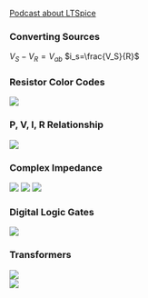 [Podcast about LTSpice](https://theamphour.com/196-an-interview-with-mike-engelhardt-spice-simulator-synteresis/)

### Converting Sources
$V_S - V_R = V_{ab}$
$i_s=\frac{V_S}{R}$

### Resistor Color Codes
![](https://drive.google.com/uc?export=view&id=106ScFZzjsT7xbn2JaC_2aEdBl_tPslYQ)

### P, V, I, R Relationship
![](https://drive.google.com/uc?export=view&id=1-jyttPbmNPvmRP6PHshVW1Fgw1ST0Ou2)

### Complex Impedance
![](https://drive.google.com/uc?export=view&id=1-eN5oebKEfd75-Dr7wKayT57vHsHz-Su)
![](https://drive.google.com/uc?export=view&id=1-blJb86FyhifyueQscS-EhekV-F6f-9Z)
![](https://drive.google.com/uc?export=view&id=1-YW3ynq6nI7ta2KaLIbKgQ9rqOxgxVmj)

### Digital Logic Gates
![](https://drive.google.com/uc?export=view&id=1-VVELB2QLry7KYo8k72_JS_Q-0isZevC)

### Transformers

![](https://drive.google.com/uc?export=view&id=104ysyWkqegfcNfV-2-u9c_8UJwm3q8ry)  
![](https://drive.google.com/uc?export=view&id=102i313_MG-fZ4AhvyQ9J1dcCM-7HQ5d3)
